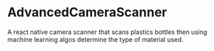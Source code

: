 # AdvancedCameraScanner
A react native camera scanner that scans plastics bottles then using machine learning algos determine the type of material used.
